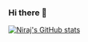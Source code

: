 ### Hi there 👋

<!--
**Niraj-kumbhar/Niraj-kumbhar** is a ✨ _special_ ✨ repository because its `README.md` (this file) appears on your GitHub profile.

Here are some ideas to get you started:

- 🔭 I’m currently working on ...
- 🌱 I’m currently learning ...
- 👯 I’m looking to collaborate on ...
- 🤔 I’m looking for help with ...
- 💬 Ask me about ...
- 📫 How to reach me: ...
- 😄 Pronouns: ...
- ⚡ Fun fact: ...
-->

[![Niraj's GitHub stats](https://github-readme-stats.vercel.app/api?username=Niraj-kumbhar)](https://github.com/anuraghazra/github-readme-stats)
